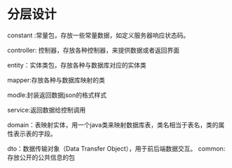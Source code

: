 # 分层设计

constant :常量包，存放一些常量数据，如定义服务器响应状态码。

controller: 控制器，存放各种控制器，来提供数据或者返回界面

entity：实体类包，存放各种与数据库对应的实体类

mapper:存放各种与数据库映射的类

modle:封装返回数据json的格式样式

service:返回数据给控制调用

domain：表映射实体，用一个java类来映射数据库表，类名相当于表名，类的属性表示表的字段。

dto：数据传输对象（Data Transfer Object），用于前后端数据交互。
common: 存放公开的公共信息的包
